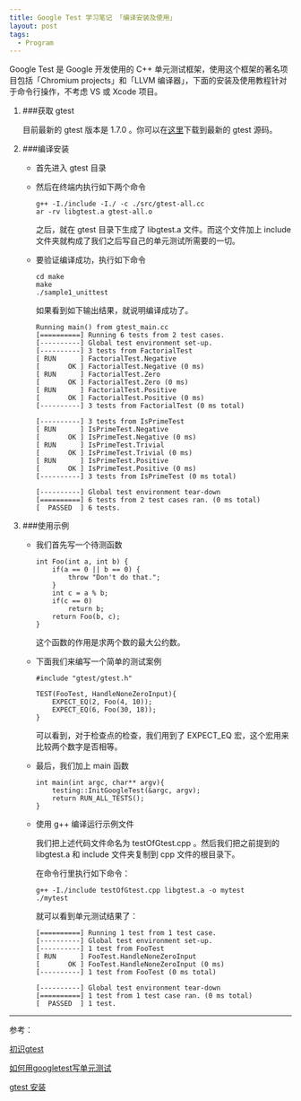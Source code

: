 ```yaml
---
title: Google Test 学习笔记 「编译安装及使用」
layout: post
tags:
  - Program
---
```


Google Test 是 Google 开发使用的 C++ 单元测试框架，使用这个框架的著名项目包括「Chromium projects」和「LLVM 编译器」，下面的安装及使用教程针对于命令行操作，不考虑 VS 或 Xcode 项目。

1. ###获取 gtest

	目前最新的 gtest 版本是 1.7.0 。你可以在[这里](https://code.google.com/p/googletest/downloads/list)下载到最新的 gtest 源码。

2. ###编译安装

	- 首先进入 gtest 目录
	
	- 然后在终端内执行如下两个命令
	
		```
		g++ -I./include -I./ -c ./src/gtest-all.cc  
		ar -rv libgtest.a gtest-all.o  
		```
		
		之后，就在 gtest 目录下生成了 libgtest.a 文件。而这个文件加上 include 文件夹就构成了我们之后写自己的单元测试所需要的一切。
		
	- 要验证编译成功，执行如下命令
	
		```
		cd make
		make
		./sample1_unittest  
		```
		
		如果看到如下输出结果，就说明编译成功了。
		
		```
		Running main() from gtest_main.cc
		[==========] Running 6 tests from 2 test cases.
		[----------] Global test environment set-up.
		[----------] 3 tests from FactorialTest
		[ RUN      ] FactorialTest.Negative
		[       OK ] FactorialTest.Negative (0 ms)
		[ RUN      ] FactorialTest.Zero
		[       OK ] FactorialTest.Zero (0 ms)
		[ RUN      ] FactorialTest.Positive
		[       OK ] FactorialTest.Positive (0 ms)
		[----------] 3 tests from FactorialTest (0 ms total)

		[----------] 3 tests from IsPrimeTest
		[ RUN      ] IsPrimeTest.Negative
		[       OK ] IsPrimeTest.Negative (0 ms)
		[ RUN      ] IsPrimeTest.Trivial
		[       OK ] IsPrimeTest.Trivial (0 ms)
		[ RUN      ] IsPrimeTest.Positive
		[       OK ] IsPrimeTest.Positive (0 ms)
		[----------] 3 tests from IsPrimeTest (0 ms total)

		[----------] Global test environment tear-down
		[==========] 6 tests from 2 test cases ran. (0 ms total)
		[  PASSED  ] 6 tests.
		```
		
3. ###使用示例

	- 我们首先写一个待测函数
	
		```
		int Foo(int a, int b) {
			if(a == 0 || b == 0) {
				throw "Don't do that.";
			}
			int c = a % b;
			if(c == 0)
				return b;
			return Foo(b, c);
		}
		```
		这个函数的作用是求两个数的最大公约数。
		
	- 下面我们来编写一个简单的测试案例
	
		```
		#include "gtest/gtest.h"
		
		TEST(FooTest, HandleNoneZeroInput){
   			EXPECT_EQ(2, Foo(4, 10));
    		EXPECT_EQ(6, Foo(30, 18));
		}
		```
		可以看到，对于检查点的检查，我们用到了 EXPECT_EQ 宏，这个宏用来比较两个数字是否相等。
		
	- 最后，我们加上 main 函数
	
		```
		int main(int argc, char** argv){
    		testing::InitGoogleTest(&argc, argv);
    		return RUN_ALL_TESTS();
		}
		```
		
	- 使用 g++ 编译运行示例文件
	
		我们把上述代码文件命名为 testOfGtest.cpp 。然后我们把之前提到的 libgtest.a 和 include 文件夹复制到 cpp 文件的根目录下。
		
		在命令行里执行如下命令：
		
		```
		g++ -I./include testOfGtest.cpp libgtest.a -o mytest
		./mytest
		```
		
		就可以看到单元测试结果了：
		
		```
		[==========] Running 1 test from 1 test case.
		[----------] Global test environment set-up.
		[----------] 1 test from FooTest
		[ RUN      ] FooTest.HandleNoneZeroInput
		[       OK ] FooTest.HandleNoneZeroInput (0 ms)
		[----------] 1 test from FooTest (0 ms total)

		[----------] Global test environment tear-down
		[==========] 1 test from 1 test case ran. (0 ms total)
		[  PASSED  ] 1 test.
		```
		
		
---
参考：

[初识gtest](http://www.cnblogs.com/coderzh/archive/2009/03/31/1426758.html)

[如何用googletest写单元测试](http://blog.csdn.net/russell_tao/article/details/7333226)

[gtest 安装](http://www.cnblogs.com/coser/p/3212614.html)		



	
